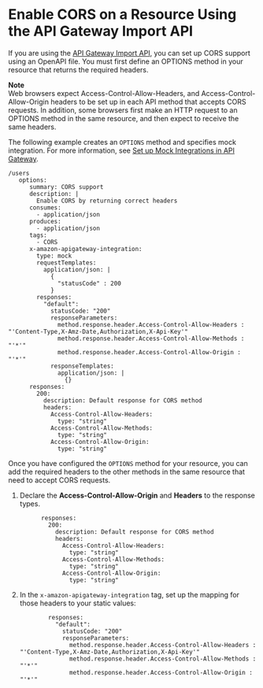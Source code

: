 # Enable CORS on a Resource Using the API Gateway Import API<a name="enable-cors-for-resource-using-swagger-importer-tool"></a>

If you are using the [API Gateway Import API](api-gateway-import-api.md), you can set up CORS support using an OpenAPI file\. You must first define an OPTIONS method in your resource that returns the required headers\.

**Note**  
Web browsers expect Access\-Control\-Allow\-Headers, and Access\-Control\-Allow\-Origin headers to be set up in each API method that accepts CORS requests\. In addition, some browsers first make an HTTP request to an OPTIONS method in the same resource, and then expect to receive the same headers\.

The following example creates an `OPTIONS` method and specifies mock integration\. For more information, see [Set up Mock Integrations in API Gateway](how-to-mock-integration.md)\.

```
/users 
   options:
      summary: CORS support
      description: |
        Enable CORS by returning correct headers
      consumes:
        - application/json
      produces:
        - application/json
      tags:
        - CORS
      x-amazon-apigateway-integration:
        type: mock
        requestTemplates:
          application/json: |
            {
              "statusCode" : 200
            }
        responses:
          "default":
            statusCode: "200"
            responseParameters:
              method.response.header.Access-Control-Allow-Headers : "'Content-Type,X-Amz-Date,Authorization,X-Api-Key'"
              method.response.header.Access-Control-Allow-Methods : "'*'"
              method.response.header.Access-Control-Allow-Origin : "'*'"
            responseTemplates:
              application/json: |
                {}
      responses:
        200:
          description: Default response for CORS method
          headers:
            Access-Control-Allow-Headers:
              type: "string"
            Access-Control-Allow-Methods:
              type: "string"
            Access-Control-Allow-Origin:
              type: "string"
```

Once you have configured the `OPTIONS` method for your resource, you can add the required headers to the other methods in the same resource that need to accept CORS requests\.

1. Declare the **Access\-Control\-Allow\-Origin** and **Headers** to the response types\.

   ```
         responses:
           200:
             description: Default response for CORS method
             headers:
               Access-Control-Allow-Headers:
                 type: "string"
               Access-Control-Allow-Methods:
                 type: "string"
               Access-Control-Allow-Origin:
                 type: "string"
   ```

1. In the `x-amazon-apigateway-integration` tag, set up the mapping for those headers to your static values:

   ```
           responses:
             "default":
               statusCode: "200"
               responseParameters:
                 method.response.header.Access-Control-Allow-Headers : "'Content-Type,X-Amz-Date,Authorization,X-Api-Key'"
                 method.response.header.Access-Control-Allow-Methods : "'*'"
                 method.response.header.Access-Control-Allow-Origin : "'*'"
   ```